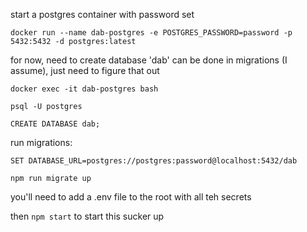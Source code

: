 start a postgres container with password set

`docker run --name dab-postgres -e POSTGRES_PASSWORD=password -p 5432:5432 -d postgres:latest`

for now, need to create database 'dab'
can be done in migrations (I assume), just need to figure that out

`docker exec -it dab-postgres bash`

`psql -U postgres`

`CREATE DATABASE dab;`

run migrations: 

`SET DATABASE_URL=postgres://postgres:password@localhost:5432/dab`

`npm run migrate up`

you'll need to add a .env file to the root with all teh secrets


then `npm start` to start this sucker up